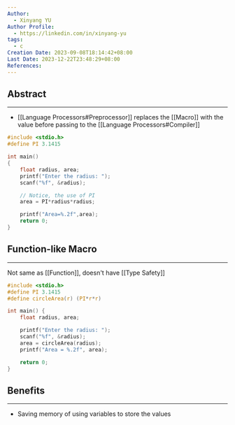 ```yaml
---
Author:
  - Xinyang YU
Author Profile:
  - https://linkedin.com/in/xinyang-yu
tags:
  - c
Creation Date: 2023-09-08T18:14:42+08:00
Last Date: 2023-12-22T23:48:29+08:00
References: 
---
```

## Abstract
---
- [[Language Processors#Preprocessor]] replaces the [[Macro]] with the value before passing to the [[Language Processors#Compiler]]

```c {2} {11}
#include <stdio.h>
#define PI 3.1415

int main()
{
    float radius, area;
    printf("Enter the radius: ");
    scanf("%f", &radius);

    // Notice, the use of PI
    area = PI*radius*radius;

    printf("Area=%.2f",area);
    return 0;
}
```

## Function-like Macro
---
Not same as [[Function]], doesn't have [[Type Safety]]

```c {3} {10}
#include <stdio.h>
#define PI 3.1415
#define circleArea(r) (PI*r*r)

int main() {
    float radius, area;

    printf("Enter the radius: ");
    scanf("%f", &radius);
    area = circleArea(radius);
    printf("Area = %.2f", area);

    return 0;
}
```

## Benefits
---
- Saving memory of using variables to store the values



